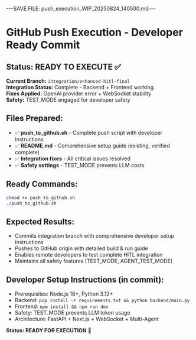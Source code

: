 ---SAVE FILE: push_execution_WIP_20250824_140500.md---

# GitHub Push Execution - Developer Ready Commit

## Status: READY TO EXECUTE ✅

**Current Branch:** `integration/enhanced-hitl-final`  
**Integration Status:** Complete - Backend + Frontend working  
**Fixes Applied:** OpenAI provider error + WebSocket stability  
**Safety:** TEST_MODE engaged for developer safety

## Files Prepared:
- ✅ **push_to_github.sh** - Complete push script with developer instructions
- ✅ **README.md** - Comprehensive setup guide (existing, verified complete)
- ✅ **Integration fixes** - All critical issues resolved
- ✅ **Safety settings** - TEST_MODE prevents LLM costs

## Ready Commands:
```bash
chmod +x push_to_github.sh
./push_to_github.sh
```

## Expected Results:
- Commits integration branch with comprehensive developer setup instructions
- Pushes to GitHub origin with detailed build & run guide
- Enables remote developers to test complete HITL integration
- Maintains all safety features (TEST_MODE, AGENT_TEST_MODE)

## Developer Setup Instructions (in commit):
- Prerequisites: Node.js 18+, Python 3.12+  
- Backend: `pip install -r requirements.txt && python backend/main.py`
- Frontend: `npm install && npm run dev`
- Safety: TEST_MODE prevents LLM token usage
- Architecture: FastAPI + Next.js + WebSocket + Multi-Agent

**Status: READY FOR EXECUTION** 🚀
